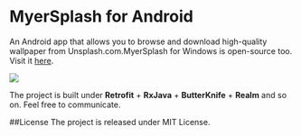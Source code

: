 # MyerSplash for Android

An Android app that allows you to browse and download high-quality wallpaper from Unsplash.com.MyerSplash for Windows is open-source too. Visit it [here](https://github.com/JuniperPhoton/MyerSplash).

![](https://github.com/JuniperPhoton/MyerSplashAndroid/blob/dev/design/Screenshot/promotion-small.png)

The project is built under **Retrofit** + **RxJava** + **ButterKnife** + **Realm** and so on. Feel free to communicate.

##License 
The project is released under MIT License.

